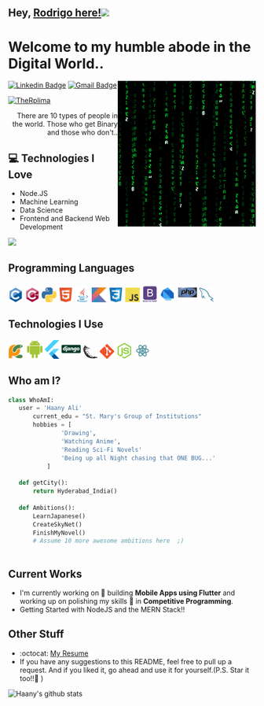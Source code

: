 ## Hey, [Rodrigo here!](https://www.linkedin.com/in/therplima/)<img src="https://media.giphy.com/media/hvRJCLFzcasrR4ia7z/giphy.gif" width="25px">

<h1>Welcome to my humble abode in the Digital World..</h1> 

<img src = 'https://github.com/TheRplima/TheRplima/blob/main/images/matrix.gif' alt = 'Awesome Matrix Code' align='right'/>

[![Linkedin Badge](https://img.shields.io/badge/-Rodrigo_Pereira_Lima-blue?style=flat-square&logo=Linkedin&logoColor=white&link=https://www.linkedin.com/in/therplima)](https://www.linkedin.com/in/therplima) [![Gmail Badge](https://img.shields.io/badge/-therplima@gmail.com-c14438?style=flat-square&logo=Gmail&logoColor=white&link=mailto:therplima@gmail.com)](mailto:therplima@gmail.com)
<p align="left"><a href="https://github.com/therplima"><img src="https://komarev.com/ghpvc/?username=TheRplima" alt="TheRplima" /></a></p>

<div style="text-align: right">There are 10 types of people in the world. Those who get Binary and those who don't.. </div>

## :computer: Technologies I Love
* Node.JS
* Machine Learning
* Data Science
* Frontend and Backend Web Development

<img src = "https://github-readme-stats.vercel.app/api/top-langs/?username=TheRplima&layout=compact">

## Programming Languages
<img src = 'https://github.com/TheRplima/TheRplima/blob/master/images/c-original.svg' width='30'/> <img src = 'https://github.com/TheRplima/TheRplima/blob/master/images/cpp.svg' width='30'/> <img src = 'https://github.com/TheRplima/TheRplima/blob/master/images/python2.png' height='30'/>  <img src = 'https://github.com/TheRplima/TheRplima/blob/master/images/html.svg' width='30'/> <img src='https://github.com/TheRplima/TheRplima/blob/master/images/java.svg' width='30'/> <img src = 'https://github.com/TheRplima/TheRplima/blob/master/images/kotlin.svg' width='30'/> <img src = 'https://github.com/TheRplima/TheRplima/blob/master/images/css.svg' width='30'/> <img src = 'https://github.com/TheRplima/TheRplima/blob/master/images/js.svg' width='30'/> <img src = 'https://github.com/TheRplima/TheRplima/blob/master/images/bootstrap.svg' width='33'/> <img src = 'https://github.com/TheRplima/TheRplima/blob/master/images/dart.svg' width='33'/> <img src = 'https://github.com/TheRplima/TheRplima/blob/master/images/php.svg' width='40'/>
 <img src = 'https://github.com/TheRplima/TheRplima/blob/master/images/sql.svg' width='30'/> 
 
 ## Technologies I Use
 <img src = 'https://github.com/TheRplima/TheRplima/blob/master/images/pycharm.svg' width='30'/>  <img src = 'https://github.com/TheRplima/TheRplima/blob/master/images/android.svg' height='40'/><img src = 'https://github.com/TheRplima/TheRplima/blob/master/images/flutter-logo.svg' width='30'/> <img src = 'https://github.com/TheRplima/TheRplima/blob/master/images/django.svg' height='40'/> <img src = 'https://github.com/TheRplima/TheRplima/blob/master/images/flask.png' width='30'/> <img src = 'https://github.com/TheRplima/TheRplima/blob/master/images/git.svg' width='30'/> <img src = 'https://github.com/TheRplima/TheRplima/blob/master/images/nodejs.svg' width='33'/> <img src = 'https://github.com/TheRplima/TheRplima/blob/master/images/react.svg' width='33'/>
 
 ## Who am I?
 ```python
 class WhoAmI:
 	user = 'Haany Ali'
		current_edu = "St. Mary's Group of Institutions"
		hobbies = [
				'Drawing',
				'Watching Anime',
				'Reading Sci-Fi Novels'
				'Being up all Night chasing that ONE BUG...'
			]
	
	def getCity():
		return Hyderabad_India()
	
	def Ambitions():
		LearnJapanese()
		CreateSkyNet()
		FinishMyNovel()
		# Assume 10 more awesome ambitions here  ;)
	
 ```
 
## Current Works
 * I'm currently working on 🔭 building **Mobile Apps using Flutter** and working up on polishing my skills 🌱 in **Competitive Programming**.
 * Getting Started with NodeJS and the MERN Stack!!
 
## Other Stuff
  - :octocat: [My Resume](https://drive.google.com/file/d/1uxq1shtoVfoD8D4sD5MHN3drGVA50vlz/view?usp=sharing)
  - If you have any suggestions to this README, feel free to pull up a request. And if you liked it, go ahead and use it for yourself.(P.S. Star it too!!:grimacing: )

![Haany's github stats](https://github-readme-stats.vercel.app/api?username=TheRplima&show_icons=true&hide=[%22issues%22])
 
 